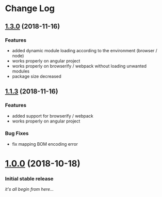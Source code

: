 # Change Log

<a name=""></a>
## [1.3.0](https://github.com/electron-userland/electron-builder/compare/v1.1.3...v1.3.0) (2018-11-16)

### Features
* added dynamic module loading according to the environment (browser / node)
* works properly on angular project
* works properly on browserify / webpack without loading unwanted modules
* package size decreased

<a name=""></a>
## [1.1.3](https://github.com/electron-userland/electron-builder/compare/v1.0.0...v1.1.3) (2018-11-16)

### Features
* added support for browserify / webpack
* works properly on angular project

### Bug Fixes
* fix mapping BOM encoding error

<a name=""></a>
# [1.0.0](https://github.com/electron-userland/electron-builder/compare/v0.7.2...v1.0.0) (2018-10-18)

### Initial stable release
_it's all begin from here..._


